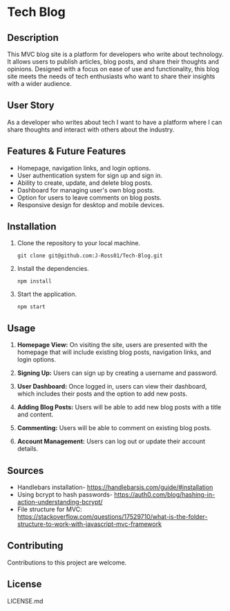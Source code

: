 # Tech Blog

## Description

This MVC blog site is a platform for developers who write about technology. It allows users to publish articles, blog posts, and share their thoughts and opinions. Designed with a focus on ease of use and functionality, this blog site meets the needs of tech enthusiasts who want to share their insights with a wider audience.

## User Story

As a developer who writes about tech I want to have a platform where I can share thoughts and interact with others about the industry. 

## Features & Future Features

- Homepage, navigation links, and login options.
- User authentication system for sign up and sign in.
- Ability to create, update, and delete blog posts.
- Dashboard for managing user's own blog posts.
- Option for users to leave comments on blog posts.
- Responsive design for desktop and mobile devices.

## Installation

1. Clone the repository to your local machine.
   ```
   git clone git@github.com:J-Ross01/Tech-Blog.git
   ```
2. Install the dependencies.
   ```
   npm install
   ```
3. Start the application.
   ```
   npm start
   ```

## Usage

1. **Homepage View:** On visiting the site, users are presented with the homepage that will include existing blog posts, navigation links, and login options.

2. **Signing Up:** Users can sign up by creating a username and password.

3. **User Dashboard:** Once logged in, users can view their dashboard, which includes their posts and the option to add new posts.

4. **Adding Blog Posts:** Users will be able to add new blog posts with a title and content.

5. **Commenting:** Users will be able to comment on existing blog posts.

6. **Account Management:** Users can log out or update their account details.

## Sources

- Handlebars installation- https://handlebarsjs.com/guide/#installation
- Using bcrypt to hash passwords- https://auth0.com/blog/hashing-in-action-understanding-bcrypt/
- File structure for MVC: https://stackoverflow.com/questions/17529710/what-is-the-folder-structure-to-work-with-javascript-mvc-framework

## Contributing

Contributions to this project are welcome. 

## License 

LICENSE.md

